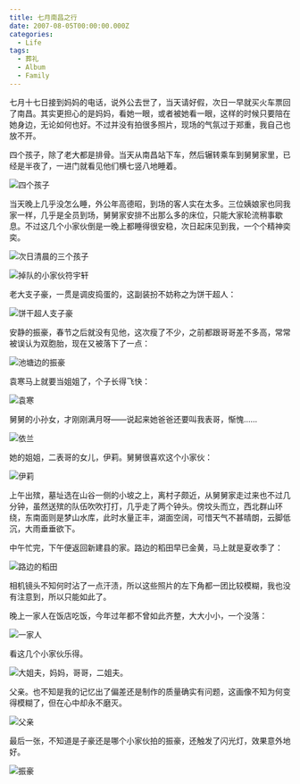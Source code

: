 ```yaml
---
title: 七月南昌之行
date: 2007-08-05T00:00:00.000Z
categories:
  - Life
tags:
  - 葬礼
  - Album
  - Family
---
```


七月十七日接到妈妈的电话，说外公去世了，当天请好假，次日一早就买火车票回了南昌。其实更担心的是妈妈，看她一眼，或者被她看一眼，这样的时候只要陪在她身边，无论如何也好。不过并没有拍很多照片，现场的气氛过于郑重，我自己也放不开。
<!-- more -->
四个孩子，除了老大都是排骨。当天从南昌站下车，然后辗转乘车到舅舅家里，已经是半夜了，一进门就看见他们横七竖八地睡着。

![四个孩子](https://media.kaerozhi.com/2025/06/575edad18b5058e84605c9116656f0d2.jpg)

当天晚上几乎没怎么睡，外公年高德昭，到场的客人实在太多。三位姨娘家也同我家一样，几乎是全员到场，舅舅家安排不出那么多的床位，只能大家轮流稍事歇息。不过这几个小家伙倒是一晚上都睡得很安稳，次日起床见到我，一个个精神奕奕。

![次日清晨的三个孩子](https://media.kaerozhi.com/2025/06/ad1c8e6a4e13850da77d7d402f99229a.jpg)

![掉队的小家伙符宇轩](https://media.kaerozhi.com/2025/06/cdd1ac870b41eb775a808f5fef7ddbdd.jpg)

老大支子豪，一贯是调皮捣蛋的，这副装扮不妨称之为饼干超人：

![饼干超人支子豪](https://media.kaerozhi.com/2025/06/fcfca4cd29b87ae5cfd95c55e10cb100.jpg)

安静的振豪，春节之后就没有见他，这次瘦了不少，之前都跟哥哥差不多高，常常被误认为双胞胎，现在又被落下了一点：

![池塘边的振豪](https://media.kaerozhi.com/2025/06/b265fd6737f05704408ade8a20bd7288.jpg)

袁寒马上就要当姐姐了，个子长得飞快：

![袁寒](https://media.kaerozhi.com/2025/06/7c18a6c80696a308f0d1c1cfcd4f66b0.jpg)

舅舅的小孙女，才刚刚满月呀——说起来她爸爸还要叫我表哥，惭愧……

![依兰](https://media.kaerozhi.com/2025/06/edac031f78a8f55d957229570a142143.jpg)

她的姐姐，二表哥的女儿，伊莉。舅舅很喜欢这个小家伙：

![伊莉](https://media.kaerozhi.com/2025/06/c2b0a131ec582ab4bfc3e2668e3e11bd.jpg)

上午出殡，墓址选在山谷一侧的小坡之上，离村子颇近，从舅舅家走过来也不过几分钟，虽然送殡的队伍吹吹打打，几乎走了两个钟头。傍坟头而立，西北群山环绕，东南面则是梦山水库，此时水量正丰，湖面空阔，可惜天气不甚晴朗，云脚低沉，大雨垂垂欲下。

中午忙完，下午便返回新建县的家。路边的稻田早已金黄，马上就是夏收季了：

![路边的稻田](https://media.kaerozhi.com/2025/06/ee89a1b6bce9031e737ab5915862d70f.jpg)

相机镜头不知何时沾了一点汗渍，所以这些照片的左下角都一团比较模糊，我也没有注意到，所以只能如此了。

晚上一家人在饭店吃饭，今年过年都不曾如此齐整，大大小小，一个没落：

![一家人](https://media.kaerozhi.com/2025/06/1d99ebdd6289e87d4bf0b090d6b341f9.jpg)

看这几个小家伙乐得。

![大姐夫，妈妈，哥哥，二姐夫。](https://media.kaerozhi.com/2025/06/ce5468c506c5195410ec5432ef6b66ed.jpg)

父亲。也不知是我的记忆出了偏差还是制作的质量确实有问题，这画像不知为何变得模糊了，但在心中却永不磨灭。

![父亲](https://media.kaerozhi.com/2025/06/1c47636b695e082878cdf7c78cf1d392.jpg)

最后一张，不知道是子豪还是哪个小家伙拍的振豪，还触发了闪光灯，效果意外地好。

![振豪](https://media.kaerozhi.com/2025/06/208ca608e7d20d4d949c7a4648cef516.jpg)


